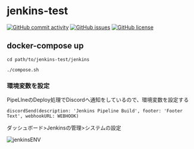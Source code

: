 # jenkins-test

[![GitHub commit activity](https://img.shields.io/github/commit-activity/m/koiusa/jenkins-test)](https://github.com/koiusa/jenkins-test/graphs/commit-activity)
[![GitHub issues](https://img.shields.io/github/issues/koiusa/jenkins-test)](https://github.com/koiusa/jenkins-test/issues)
[![GitHub license](https://img.shields.io/github/license/koiusa/jenkins-test)](https://github.com/koiusa/jenkins-test/blob/main/LICENSE)


## docker-compose up

```
cd path/to/jenkins-test/jenkins
```

```
./compose.sh
```

### 環境変数を設定

PipeLlneのDeploy処理でDiscordへ通知をしているので、環境変数を設定する

```
discordSend(description: 'Jenkins Pipeline Build', footer: 'Footer Text', webhookURL: WEBHOOK)
```

ダッシュボード>Jenkinsの管理>システムの設定

![jenkinsENV](https://user-images.githubusercontent.com/71818379/217328882-5823e086-9c8b-421b-8f46-d1bfa80ea348.jpg)
